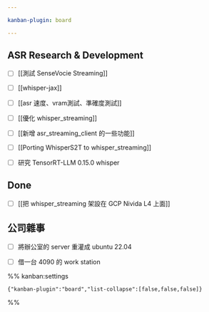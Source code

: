 ```yaml
---

kanban-plugin: board

---
```


## ASR Research & Development

- [ ] [[測試 SenseVocie Streaming]]
- [ ] [[whisper-jax]]
- [ ] [[asr 速度、vram測試、準確度測試]]
- [ ] [[優化 whisper_streaming]]
- [ ] [[新增 asr_streaming_client 的一些功能]]
- [ ] [[Porting WhisperS2T to whisper_streaming]]
- [ ] 研究 TensorRT-LLM 0.15.0 whisper


## Done

- [ ] [[把 whisper_streaming 架設在 GCP Nivida L4 上面]]


## 公司雜事

- [ ] 將辦公室的 server 重灌成 ubuntu 22.04
- [ ] 借一台 4090 的 work station




%% kanban:settings
```
{"kanban-plugin":"board","list-collapse":[false,false,false]}
```
%%